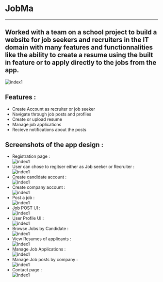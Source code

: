 # JobMa
-----------
Worked with a team on a school project to build a website for job seekers and recruiters in the IT domain with many features and functionnalities like the ability to create a resume using the built in feature or to apply directly to the jobs from the app.
-----------

<img src="./Home page.jpg" alt="index1"/>

## Features :
- Create Account as recruiter or job seeker <br/>
- Navigate through job posts and profiles <br/>
- Create or upload resume <br/>
- Manage job applications <br/>
- Recieve notifications about the posts <br/>

## Screenshots of the app design :
- Registration page : <br/>
<img src="./Register.jpg" alt="index1"/> <br/>
- User can chose to regitser either as Job seeker or Recruiter : </br>
<img src="./Register.jpg" alt="index1"/> <br/>
- Create candidate account : </br>
<img src="./Create candidate account.jpg" alt="index1"/> <br/>
- Create company account : </br>
<img src="./Create Company Account.jpg" alt="index1"/> <br/>
- Post a job : </br>
<img src="./Post a job.jpg" alt="index1"/> <br/>
- Job POST UI : </br>
<img src="./Job POST UI.jpg" alt="index1"/> <br/>
- User Profile UI : </br>
<img src="./Profile.jpg" alt="index1"/> <br/>
- Browse Jobs by Candidate : </br>
<img src="./Brows Jobs Candidates.jpg" alt="index1"/> <br/>
- View Resumes of applicants : </br>
<img src="./Browse Resumes.jpg" alt="index1"/> <br/>
- Manage Job Applications : </br>
<img src="./Manage Applications.jpg" alt="index1"/> <br/>
- Manage Job posts by company : </br>
<img src="./Manage Jobs Company.jpg" alt="index1"/> <br/>
- Contact page : </br>
<img src="./Contact Us.jpg" alt="index1"/> <br/>
